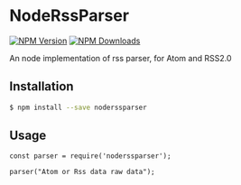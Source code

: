 # NodeRssParser

[![NPM Version][npm-image]][npm-url]
[![NPM Downloads][downloads-image]][downloads-url]

An node implementation of rss parser, for Atom and RSS2.0

## Installation

```bash
$ npm install --save noderssparser
```

## Usage

```
const parser = require('noderssparser');

parser("Atom or Rss data raw data");
```

[npm-image]: https://img.shields.io/npm/v/noderssparser.svg
[npm-url]: https://npmjs.org/package/noderssparser
[downloads-image]: https://img.shields.io/npm/dm/noderssparser.svg
[downloads-url]: https://npmjs.org/package/noderssparser
